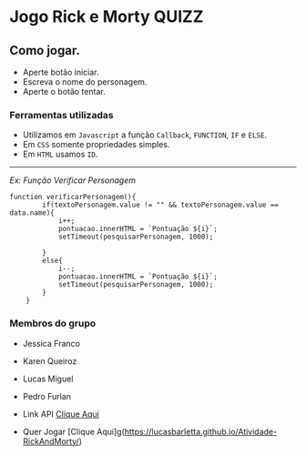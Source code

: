 # Jogo Rick e Morty QUIZZ

## Como jogar.

- Aperte botão iniciar.
- Escreva o nome do personagem.
- Aperte o botão tentar.

### Ferramentas utilizadas

- Utilizamos em `Javascript` a função `Callback`, `FUNCTION`, `IF` e `ELSE`.
- Em `CSS` somente propriedades simples.
- Em `HTML` usamos `ID`.
---
*Ex: Função Verificar Personagem*
~~~
function verificarPersonagem(){
        if(textoPersonagem.value != "" && textoPersonagem.value == data.name){
            i++;
            pontuacao.innerHTML = `Pontuação ${i}`;
            setTimeout(pesquisarPersonagem, 1000);
            
        }
        else{
            i--;
            pontuacao.innerHTML = `Pontuação ${i}`;
            setTimeout(pesquisarPersonagem, 1000);
        }
    }
~~~ 

### Membros do grupo

- Jessica Franco
- Karen Queiroz
- Lucas Miguel
- Pedro Furlan

- Link API [Clique Aqui](https://rickandmortyapi.com/api/)

- Quer Jogar [Clique Aqui]g(https://lucasbarletta.github.io/Atividade-RickAndMorty/)
